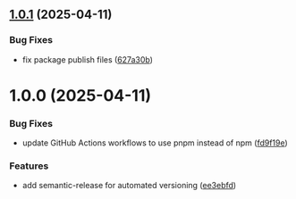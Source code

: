 ## [1.0.1](https://github.com/warpdev/mcp-hub-mcp/compare/v1.0.0...v1.0.1) (2025-04-11)


### Bug Fixes

* fix package publish files ([627a30b](https://github.com/warpdev/mcp-hub-mcp/commit/627a30b74183e1dadc45aa5cec02ec3de374f165))

# 1.0.0 (2025-04-11)


### Bug Fixes

* update GitHub Actions workflows to use pnpm instead of npm ([fd9f19e](https://github.com/warpdev/mcp-hub-mcp/commit/fd9f19e70f73a0cdba43dfd9132da850a4a3a760))


### Features

* add semantic-release for automated versioning ([ee3ebfd](https://github.com/warpdev/mcp-hub-mcp/commit/ee3ebfd84f34bef7b53200c74c8bb9fd75d69e21))
